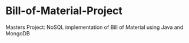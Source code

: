 # Bill-of-Material-Project
Masters Project: NoSQL implementation of Bill of Material using Java and MongoDB

